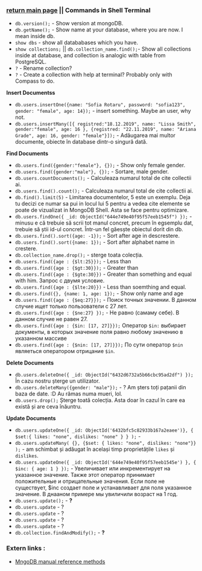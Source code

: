### [return main page](../README.md) || Commands in Shell Terminal 
* `db.version();` - Show version at mongoDB.
* `db.getName();` - Show name at your database, where you are now. I mean inside db.
* `show dbs` - show all datababases which you have.
* `show collections;` || `db.collection_name.find();`- Show all collections inside at database, and collection is analogic with table from PostgreSQL.
* `?` - Rename collection?
* `?` - Create a collection with help at terminal? Probably only with Compass to do.

**Insert Documentss**
* `db.users.insertOne({name: "Sofia Rotaru", password: "sofia123", gender: "female", age: 14});` - insert something. Maybe an user, why not.
* `db.users.insertMany([{ registred:"18.12.2019", name: "Lissa Smith", gender:"female", age: 16 }, {registred: "22.11.2019", name: "Ariana Grade", age: 16, gender: "female"}]);` - Adăugarea mai multor documente, obiecte în database dintr-o singură dată.

**Find Documents**
* `db.users.find({gender:"female"}, {});` - Show only female gender.
* `db.users.find({gender:"male"}, {});` - Sortare, male gender.
* `db.users.countDocuments();` - Calculeaza numarul total de cite collectii ai.
* `db.users.find().count();` - Calculeaza numarul total de cite collectii ai.
* `db.find().limit(5)` - Limitarea documentelor, 5 este un exemplu. Deja tu decizi ce numar sa pui in locul lui 5 pentru a vedea cite elemente se poate de vizualizat in MongoDB Shell. Asta se face pentru optimizare.
* `db.users.findOne({ _id: ObjectId("644e749e40f95f57eeb1545f") });` - minusu e că trebuie să scrii tot manul concret, precum în egsemplu dat, trebuie să știi id-ul concret. Într-un fel găesște obiectul dorit din db.
* `db.users.find().sort({age: -1});` - Sort after age in descrestere.
* `db.users.find().sort({name: 1});` - Sort after alphabet name in crestere. 
* `db.collection_name.drop();` - sterge toata colecția.
* `db.users.find({age : {$lt:25}});` - Less than
* `db.users.find({age : {$gt:30}});` - Greater than
* `db.users.find({age : {$gte:30}})` - Greater than something and equal with him. Запрос с двумя условие.
* `db.users.find({age : {$lte:20}})` - Less than soemthing and equal.
* `db.users.find({}, {name: 1, age: 1});` - Show only name and age
* `db.users.find({age : {$eq:27}});` - Поиск точных значении. В данном случие ищет только пользователи с 27 лет. 
* `db.users.find({age : {$ne:27} });` - Не равно (самаму себе). В данном случие не равен 27.
* `db.users.find({age : {$in: [17, 27]}});` Оператор `$in:` выбирает документы, в которых значение поля равно любому значению в указанном массиве
* `db.users.find({age : {$nin: [17, 27]}});` По сути оператор `$nin` являеться оператором отрицание `$in`.

**Delete Documents**
* `db.users.deleteOne({ _id: ObjectId("6432d6732a5b66cbc95ad2df") });` În cazu nostru șterge un utilizator.
* `db.users.deleteMany({gender: "male"});` - ? Am șters toți pațanii din baza de date. :D Au rămas numa mueri, lol. 
* `db.users.drop();` Șterge toată colecția. Asta doar în cazul în care ea există și are ceva înăuntru.

**Update Documents**
* `db.users.updateOne({ _id: ObjectId('6432bfc5c82933b167a2eaee')}, { $set:{ likes: "none", dislikes: "none" } } );` - 
* `db.users.updateMany( {}, {$set: { likes: "none", dislikes: "none"}} );` - am schimbat și adăugat în același timp proprietățile `likes` și `dislikes`.
* `db.users.updateOne({ _id: ObjectId('644e749e40f95f57eeb1545e') }, { $inc: { age: 1 } });`  - Увеличивает или инкрементирует на указанное значение. Также этот оператор принимает положительные и отрицательные значения. Если поле не существует, $inc создает поле и устанавливает для поля указанное значение. В днааном примере мы увиличили возраст на 1 год.
* `db.users.update();` - **?**
* `db.users.update` - ?
* `db.users.update` - ?
* `db.users.update` - ?
* `db.users.update` - ?
* `db.collection.findAndModify();` - **?**

### Extern links :
* [MngoDB manual reference methods](https://docs.mongodb.com/manual/reference/method/js-database/)
